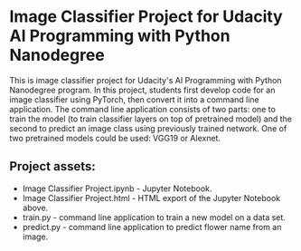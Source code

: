 # Image Classifier Project for Udacity AI Programming with Python Nanodegree

This is image classifier project for Udacity's AI Programming with Python Nanodegree program. In this project, students first develop code for an image classifier using PyTorch, then convert it into a command line application. The command line application consists of two parts: one to train the model (to train classifier layers on top of pretrained model) and the second to predict an image class using previously trained network. One of two pretrained models could be used: VGG19 or Alexnet.

## Project assets:

* Image Classifier Project.ipynb  - Jupyter Notebook.
* Image Classifier Project.html  - HTML export of the Jupyter Notebook above.
* train.py - command line application to train a new model on a data set.
* predict.py - command line application to predict flower name from an image.



